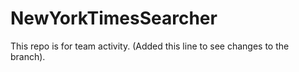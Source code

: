 # NewYorkTimesSearcher
This repo is for team activity. (Added this line to see changes to the branch).

